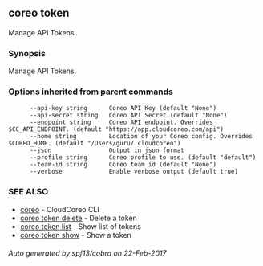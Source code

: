 ## coreo token

Manage API Tokens

### Synopsis


Manage API Tokens.

### Options inherited from parent commands

```
      --api-key string      Coreo API Key (default "None")
      --api-secret string   Coreo API Secret (default "None")
      --endpoint string     Coreo API endpoint. Overrides $CC_API_ENDPOINT. (default "https://app.cloudcoreo.com/api")
      --home string         Location of your Coreo config. Overrides $COREO_HOME. (default "/Users/guru/.cloudcoreo")
      --json                Output in json format
      --profile string      Coreo profile to use. (default "default")
      --team-id string      Coreo team id (default "None")
      --verbose             Enable verbose output (default true)
```

### SEE ALSO
* [coreo](coreo.md)	 - CloudCoreo CLI
* [coreo token delete](coreo_token_delete.md)	 - Delete a token
* [coreo token list](coreo_token_list.md)	 - Show list of tokens
* [coreo token show](coreo_token_show.md)	 - Show a token

###### Auto generated by spf13/cobra on 22-Feb-2017
